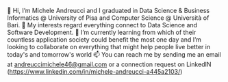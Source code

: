 👋 Hi, I’m Michele Andreucci and I graduated in Data Science & Business Informatics @ University of Pisa and Computer Science @ Università of Bari.
👀 My interests regard everything connect to Data Science and Software Development.
🌱 I’m currently learning from which of their countless application society could benefit the most one day and I’m looking to collaborate on everything that might help people live better in today's and tomorrow's world
📫 You can reach me by sending me an email at andreuccimichele46@gmail.com or a connection request on LinkedIN (https://www.linkedin.com/in/michele-andreucci-a445a2103/)
